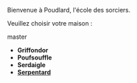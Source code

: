 Bienvenue à Poudlard, l'école des sorciers.

Veuillez choisir votre maison :

master
* **Griffondor**
* **Poufsouffle**
* **Serdaigle**
* [**Serpentard**](2.md)
